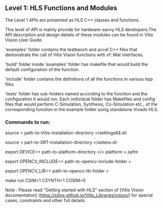 ## Level 1: HLS Functions and Modules

The Level 1 APIs are presented as HLS C++ classes and functions.

This level of API is mainly provide for hardware-savvy HLS developers.The API description and design details of these modules can be found in Vitis Vision User Guide.

'examples' folder contains the testbench and accel C++ files that demonstrate the call of Vitis Vision functions with xf::Mat interfaces.

'build' folder inside 'examples' folder has makefile that would build the default configuration of the function.

'include' folder contains the definitions of all the functions in various hpp files

'tests' folder has sub-folders named according to the function and the configuration it would run. Each individual folder has Makefiles and config files that would perform C-Simulation, Synthesis, Co-Simulation etc., of the corresponding function in the example folder using standalone Vivado HLS.


### Commands to run:

source < path-to-Vitis-installation-directory >/settings64.sh

source < part-to-XRT-installation-directory >/setenv.sh

export DEVICE=< path-to-platform-directory >/< platform >.xpfm

export OPENCV_INCLUDE=< path-to-opencv-include-folder >

export OPENCV_LIB=< path-to-opencv-lib-folder >

make run CSIM=1 CSYNTH=1 COSIM=0

Note : Please read "Getting started with HLS" section of [Vitis Vision documentation] (https://xilinx.github.io/Vitis_Libraries/vision/) for special cases, constraints and other full details.
